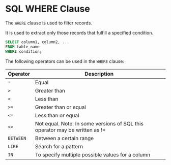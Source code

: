 # SQL WHERE Clause

The `WHERE` clause is used to filter records.

It is used to extract only those records that fulfill a specified condition.

```sql
SELECT column1, column2, ...
FROM table_name
WHERE condition;
```

The following operators can be used in the `WHERE` clause:

| Operator | Description |
| --- | --- |
| `=` | Equal |
| `>` |	Greater than |
| `<` |	Less than	|
| `>=` |	Greater than or equal	|
| `<=` |	Less than or equal	|
| `<>` |	Not equal. Note: In some versions of SQL this operator may be written as !=	 |
| `BETWEEN` |	Between a certain range	|
| `LIKE` | 	Search for a pattern	|
| `IN` |	To specify multiple possible values for a column |

